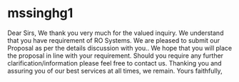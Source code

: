 # mssinghg1
Dear Sirs,  We thank you very much for the valued inquiry. We understand that you have requirement of RO Systems.   We are pleased to submit our Proposal as per the details discussion with you..    We hope that you will place the proposal in line with your requirement.  Should you require any further clarification/information please feel free to contact us.   Thanking you and assuring you of our best services at all times, we remain.   Yours faithfully, 
